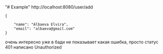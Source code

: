 "# Example" 
http://localhost:8080/user/add

    {

        "name": "Albaeva Elvira",
        "email": "albaeva@gmail.com"
    }

очень интересно уже в бади не показывает какая ошибка, просто статус  401 написано  Unauthorized